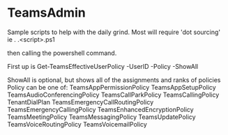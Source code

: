# TeamsAdmin

Sample scripts to help with the daily grind.
Most will require 'dot sourcing' ie
. .\<script>.ps1

then calling the powershell command.

First up is Get-TeamsEffectiveUserPolicy -UserID <userid> -Policy <policy> -ShowAll

ShowAll is optional, but shows all of the assignments and ranks of policies
Policy can be one of:
TeamsAppPermissionPolicy
TeamsAppSetupPolicy
TeamsAudioConferencingPolicy
TeamsCallParkPolicy
TeamsCallingPolicy
TenantDialPlan
TeamsEmergencyCallRoutingPolicy
TeamsEmergencyCallingPolicy
TeamsEnhancedEncryptionPolicy
TeamsMeetingPolicy
TeamsMessagingPolicy
TeamsUpdatePolicy
TeamsVoiceRoutingPolicy
TeamsVoicemailPolicy
